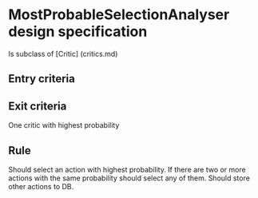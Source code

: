 # MostProbableSelectionAnalyser design specification

Is subclass of [Critic] (critics.md)

## Entry criteria

## Exit criteria

One critic with highest probability

## Rule

Should select an action with highest probability. If there are two or more actions with the same probability should select any of them.
Should store other actions to DB.
